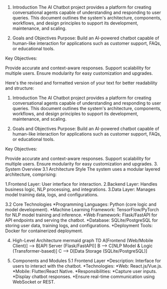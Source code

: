 1. Introduction
The AI Chatbot project provides a platform for creating conversational agents capable of understanding and responding to user queries. This document outlines the system's architecture, components, workflows, and design principles to support its development, maintenance, and scaling.

2. Goals and Objectives
Purpose: Build an AI-powered chatbot capable of human-like interaction for applications such as customer support, FAQs, or educational tools.

Key Objectives:

Provide accurate and context-aware responses.
Support scalability for multiple users.
Ensure modularity for easy customization and upgrades.


Here's the revised and formatted version of your text for better readability and structure:

1. Introduction
The AI Chatbot project provides a platform for creating conversational agents capable of understanding and responding to user queries. This document outlines the system's architecture, components, workflows, and design principles to support its development, maintenance, and scaling.

2. Goals and Objectives
Purpose: Build an AI-powered chatbot capable of human-like interaction for applications such as customer support, FAQs, or educational tools.

Key Objectives:

Provide accurate and context-aware responses.
Support scalability for multiple users.
Ensure modularity for easy customization and upgrades.
3. System Overview
3.1 Architecture Style
The system uses a modular layered architecture, comprising:

1.Frontend Layer: User interface for interaction.
2.Backend Layer: Handles business logic, NLP processing, and integrations.
3.Data Layer: Manages model training data, logs, and configurations.

3.2 Core Technologies
*Programming Languages: Python (core logic and model development).
*Machine Learning Framework: TensorFlow/PyTorch for NLP model training and inference.
*Web Framework: Flask/FastAPI for API endpoints and serving the chatbot.
*Database: SQLite/PostgreSQL for storing user data, training logs, and configurations.
*Deployment Tools: Docker for containerized deployment.

4. High-Level Architecture
mermaid
graph TD
    A[Frontend (Web/Mobile Client)] --> B[API Server (Flask/FastAPI)]
    B --> C[NLP Model & Logic (Transformer-based)]
    C --> D[Data Storage (SQLite/PostgreSQL)]

5. Components and Modules
5.1 Frontend Layer
    *Description: Interface for users to interact with the chatbot.
    *Technologies:
        *Web: React.js/Vue.js.
        *Mobile: Flutter/React Native.
    *Responsibilities:
        *Capture user inputs.
        *Display chatbot responses.
        *Ensure real-time communication using WebSocket or REST.
